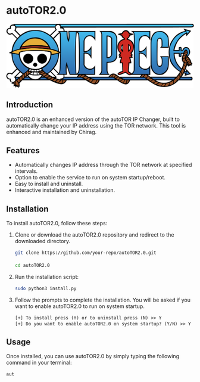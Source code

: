 # autoTOR2.0

![autoTOR2.0 Banner](onepeicebanner.png)  <!-- Optional: Add a banner image -->

## Introduction

autoTOR2.0 is an enhanced version of the autoTOR IP Changer, built to automatically change your IP address using the TOR network. This tool is enhanced and maintained by Chirag.

## Features

- Automatically changes IP address through the TOR network at specified intervals.
- Option to enable the service to run on system startup/reboot.
- Easy to install and uninstall.
- Interactive installation and uninstallation.

## Installation

To install autoTOR2.0, follow these steps:

1. Clone or download the autoTOR2.0 repository and redirect to the downloaded directory.

    ```bash
    git clone https://github.com/your-repo/autoTOR2.0.git

    cd autoTOR2.0
    ```

2. Run the installation script:

    ```bash
    sudo python3 install.py
    ```

3. Follow the prompts to complete the installation. You will be asked if you want to enable autoTOR2.0 to run on system startup.

    ```text
    [+] To install press (Y) or to uninstall press (N) >> Y
    [+] Do you want to enable autoTOR2.0 on system startup? (Y/N) >> Y
    ```

## Usage

Once installed, you can use autoTOR2.0 by simply typing the following command in your terminal:

```bash 
aut
```
